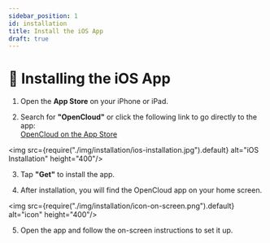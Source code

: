 ```yaml
---
sidebar_position: 1
id: installation
title: Install the iOS App
draft: true
---
```


# 📱 Installing the iOS App

1. Open the **App Store** on your iPhone or iPad.

2. Search for **"OpenCloud"** or click the following link to go directly to the app:  
   [OpenCloud on the App Store](https://apps.apple.com/de/app/opencloud-your-data-anywhere/id6743121005)

<img src={require("./img/installation/ios-installation.jpg").default} alt="iOS Installation" height="400"/>

3. Tap **"Get"** to install the app.

4. After installation, you will find the OpenCloud app on your home screen.

<img src={require("./img/installation/icon-on-screen.png").default} alt="icon" height="400"/>

5. Open the app and follow the on-screen instructions to set it up.
